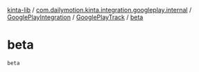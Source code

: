 [kinta-lib](../../../index.md) / [com.dailymotion.kinta.integration.googleplay.internal](../../index.md) / [GooglePlayIntegration](../index.md) / [GooglePlayTrack](index.md) / [beta](./beta.md)

# beta

`beta`